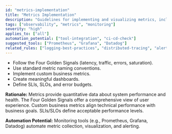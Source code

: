 ```yaml
---
id: "metrics-implementation"
title: "Metrics Implementation"
description: "Guidelines for implementing and visualizing metrics, including the Four Golden Signals and custom business metrics."
tags: ["observability", "metrics", "monitoring"]
severity: "high"
applies_to: ["all"]
automation_potential: ["tool-integration", "ci-cd-check"]
suggested_tools: ["Prometheus", "Grafana", "Datadog"]
related_rules: ["logging-best-practices", "distributed-tracing", "alerting-strategy"]
---
```


- Follow the Four Golden Signals (latency, traffic, errors, saturation).
- Use standard metric naming conventions.
- Implement custom business metrics.
- Create meaningful dashboards.
- Define SLIs, SLOs, and error budgets.

**Rationale:** Metrics provide quantitative data about system performance and health. The Four Golden Signals offer a comprehensive view of user experience. Custom business metrics align technical performance with business goals. SLIs/SLOs define acceptable performance levels.

**Automation Potential:** Monitoring tools (e.g., Prometheus, Grafana, Datadog) automate metric collection, visualization, and alerting.
